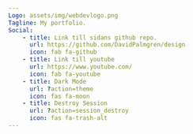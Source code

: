 ```yaml
---
Logo: assets/img/webdevlogo.png
Tagline: My portfolio.
Social:
    - title: Link till sidans github repo.
      url: https://github.com/DavidPalmgren/design
      icon: fab fa-github
    - title: Link till youtube
      url: https://www.youtube.com/
      icon: fab fa-youtube
    - title: Dark Mode
      url: ?action=theme
      icon: fas fa-moon
    - title: Destroy Session
      url: ?action=session_destroy
      icon: fas fa-trash-alt
---
```

